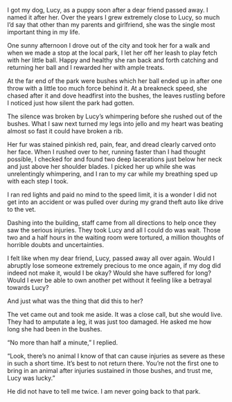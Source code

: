  I got my dog, Lucy, as a puppy soon after a dear friend passed away. I named it after her. Over the years I grew extremely close to Lucy, so much I’d say that other than my parents and girlfriend, she was the single most important thing in my life. 

One sunny afternoon I drove out of the city and took her for a walk and when we made a stop at the local park, I let her off her leash to play fetch with her little ball. Happy and healthy she ran back and forth catching and returning her ball and I rewarded her with ample treats. 

At the far end of the park were bushes which her ball ended up in after one throw with a little too much force behind it. At a breakneck speed, she chased after it and dove headfirst into the bushes, the leaves rustling before I noticed just how silent the park had gotten. 

The silence was broken by Lucy’s whimpering before she rushed out of the bushes. What I saw next turned my legs into jello and my heart was beating almost so fast it could have broken a rib. 

Her fur was stained pinkish red, pain, fear, and dread clearly carved onto her face. When I rushed over to her, running faster than I had thought possible, I checked for and found two deep lacerations just below her neck and just above her shoulder blades. I picked her up while she was unrelentingly whimpering, and I ran to my car while my breathing sped up with each step I took.  

I ran red lights and paid no mind to the speed limit, it is a wonder I did not get into an accident or was pulled over during my grand theft auto like drive to the vet.  

Dashing into the building, staff came from all directions to help once they saw the serious injuries. They took Lucy and all I could do was wait. Those two and a half hours in the waiting room were tortured, a million thoughts of horrible doubts and uncertainties. 

I felt like when my dear friend, Lucy, passed away all over again. Would I abruptly lose someone extremely precious to me once again, if my dog did indeed not make it, would I be okay? Would she have suffered for long? Would I ever be able to own another pet without it feeling like a betrayal towards Lucy? 

And just what was the thing that did this to her?

The vet came out and took me aside. It was a close call, but she would live. They had to amputate a leg, it was just too damaged. He asked me how long she had been in the bushes.

“No more than half a minute,” I replied.

“Look, there’s no animal I know of that can cause injuries as severe as these in such a short time. It’s best to not return there. You’re not the first one to bring in an animal after injuries sustained in those bushes, and trust me, Lucy was lucky.” 

He did not have to tell me twice. I am never going back to that park.